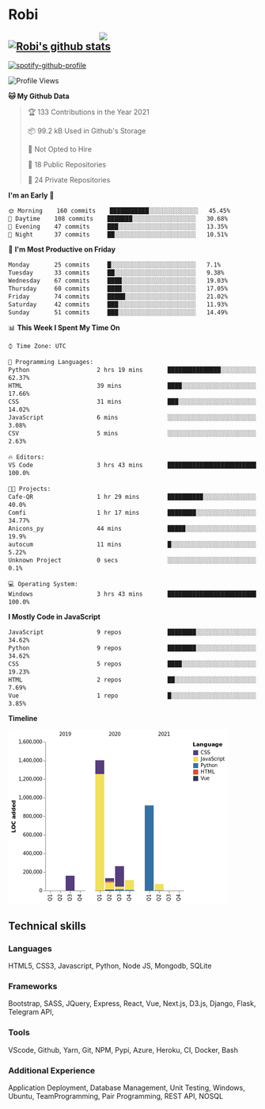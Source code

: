 # Robi

<img align='right' src='https://thumbs.gfycat.com/BleakGorgeousAmoeba-size_restricted.gif' width='320'>

[![Robi's github stats](https://github-readme-stats-lime-theta.vercel.app/api?username=robimez&count_private=true&show_icons=true&theme=dark)](https://github.com/RobiMez/github-readme-stats)
---

[![spotify-github-profile](https://spotify-github-profile.vercel.app/api/view?uid=vy6ne4sn1wcemvxhp0qti58n5&cover_image=true&theme=novatorem)](https://spotify-github-profile.vercel.app/api/view?uid=vy6ne4sn1wcemvxhp0qti58n5&redirect=true)



<!--START_SECTION:waka-->
![Profile Views](http://img.shields.io/badge/Profile%20Views-1-blue)

**🐱 My Github Data** 

> 🏆 133 Contributions in the Year 2021
 > 
> 📦 99.2 kB Used in Github's Storage 
 > 
> 🚫 Not Opted to Hire
 > 
> 📜 18 Public Repositories 
 > 
> 🔑 24 Private Repositories  
 > 
**I'm an Early 🐤** 

```text
🌞 Morning    160 commits    ███████████░░░░░░░░░░░░░░   45.45% 
🌆 Daytime    108 commits    ███████░░░░░░░░░░░░░░░░░░   30.68% 
🌃 Evening    47 commits     ███░░░░░░░░░░░░░░░░░░░░░░   13.35% 
🌙 Night      37 commits     ██░░░░░░░░░░░░░░░░░░░░░░░   10.51%

```
📅 **I'm Most Productive on Friday** 

```text
Monday       25 commits     █░░░░░░░░░░░░░░░░░░░░░░░░   7.1% 
Tuesday      33 commits     ██░░░░░░░░░░░░░░░░░░░░░░░   9.38% 
Wednesday    67 commits     ████░░░░░░░░░░░░░░░░░░░░░   19.03% 
Thursday     60 commits     ████░░░░░░░░░░░░░░░░░░░░░   17.05% 
Friday       74 commits     █████░░░░░░░░░░░░░░░░░░░░   21.02% 
Saturday     42 commits     ███░░░░░░░░░░░░░░░░░░░░░░   11.93% 
Sunday       51 commits     ███░░░░░░░░░░░░░░░░░░░░░░   14.49%

```


📊 **This Week I Spent My Time On** 

```text
⌚︎ Time Zone: UTC

💬 Programming Languages: 
Python                   2 hrs 19 mins       ███████████████░░░░░░░░░░   62.37% 
HTML                     39 mins             ████░░░░░░░░░░░░░░░░░░░░░   17.66% 
CSS                      31 mins             ███░░░░░░░░░░░░░░░░░░░░░░   14.02% 
JavaScript               6 mins              ░░░░░░░░░░░░░░░░░░░░░░░░░   3.08% 
CSV                      5 mins              ░░░░░░░░░░░░░░░░░░░░░░░░░   2.63%

🔥 Editors: 
VS Code                  3 hrs 43 mins       █████████████████████████   100.0%

🐱‍💻 Projects: 
Cafe-QR                  1 hr 29 mins        ██████████░░░░░░░░░░░░░░░   40.0% 
Comfi                    1 hr 17 mins        ████████░░░░░░░░░░░░░░░░░   34.77% 
Anicons_py               44 mins             █████░░░░░░░░░░░░░░░░░░░░   19.9% 
autocum                  11 mins             █░░░░░░░░░░░░░░░░░░░░░░░░   5.22% 
Unknown Project          0 secs              ░░░░░░░░░░░░░░░░░░░░░░░░░   0.1%

💻 Operating System: 
Windows                  3 hrs 43 mins       █████████████████████████   100.0%

```

**I Mostly Code in JavaScript** 

```text
JavaScript               9 repos             ████████░░░░░░░░░░░░░░░░░   34.62% 
Python                   9 repos             ████████░░░░░░░░░░░░░░░░░   34.62% 
CSS                      5 repos             ████░░░░░░░░░░░░░░░░░░░░░   19.23% 
HTML                     2 repos             ██░░░░░░░░░░░░░░░░░░░░░░░   7.69% 
Vue                      1 repo              █░░░░░░░░░░░░░░░░░░░░░░░░   3.85%

```


**Timeline**

![Chart not found](https://raw.githubusercontent.com/RobiMez/RobiMez/master/charts/bar_graph.png) 


<!--END_SECTION:waka-->

## Technical skills

### Languages

HTML5, CSS3, Javascript, Python, Node JS, Mongodb, SQLite

### Frameworks

Bootstrap, SASS, JQuery, Express, React, Vue, Next.js,
D3.js, Django, Flask, Telegram API,

### Tools

VScode, Github, Yarn, Git, NPM, Pypi, Azure, Heroku, CI, Docker, Bash

### Additional Experience

Application Deployment, Database Management, Unit Testing, Windows, Ubuntu, TeamProgramming, Pair Programming, REST API, NOSQL
